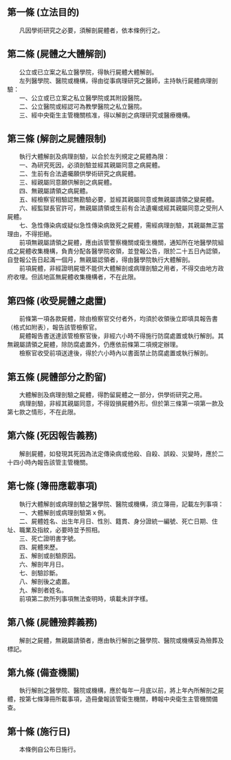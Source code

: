第一條 (立法目的)
-----------------
　　凡因學術研究之必要，須解剖屍體者，依本條例行之。  


第二條 (屍體之大體解剖)
-----------------------
　　公立或已立案之私立醫學院，得執行屍體大體解剖。  
　　左列醫學院、醫院或機構，得由從事病理研究之醫師，主持執行屍體病理剖驗：  
　　一、公立或已立案之私立醫學院或其附設醫院。  
　　二、公立醫院或經認可為教學醫院之私立醫院。  
　　三、經中央衛生主管機關核准，得以解剖之病理研究或醫療機構。  


第三條 (解剖之屍體限制)
-----------------------
　　執行大體解剖及病理剖驗，以合於左列規定之屍體為限：  
　　一、為研究死因，必須剖驗並經其親屬同意之病屍體。  
　　二、生前有合法遺囑願供學術研究之病屍體。  
　　三、經親屬同意願供解剖之病屍體。  
　　四、無親屬請領之病屍體。  
　　五、經檢察官相驗認無勘驗必要，並經其親屬同意或無親屬請領之變屍體。  
　　六、經監獄長官許可，無親屬請領或生前有合法遺囑或經其親屬同意之受刑人屍體。  
　　七、急性傳染病或疑似急性傳染病致死之屍體，需經病理剖驗，其親屬無正當理由，不得拒絕。  
　　前項無親屬請領之屍體，應由該管警察機關或衛生機關，通知所在地醫學院組成之屍體收集機構，負責分配各醫學院收領，並登報公告，限於二十五日內認領，自登報公告日起滿一個月，無親屬認領者，得由醫學院執行大體解剖。  
　　前項屍體，非經證明屍壞不能供大體解剖或病理剖驗之用者，不得交由地方政府收埋。但該地區無屍體收集機構者，不在此限。  


第四條 (收受屍體之處置)
-----------------------
　　前條第一項各款屍體，除由檢察官交付者外，均須於收領後立即填具報告書（格式如附表），報告該管檢察官。  
　　屍體報告書送達該管檢察官後，非經六小時不得施行防腐處置或執行解剖。其無親屬請領之屍體，除防腐處置外，仍應依前條第二項規定辦理。  
　　檢察官收受前項送達後，得於六小時內以書面禁止防腐處置或執行解剖。  


第五條 (屍體部分之酌留)
-----------------------
　　大體解剖及病理剖驗之屍體，得酌留屍體之一部分，供學術研究之用。  
　　病理剖驗，非經其親屬同意，不得毀損屍體外形。但於第三條第一項第一款及第七款之情形，不在此限。  


第六條 (死因報告義務)
---------------------
　　解剖屍體，如發現其死因為法定傳染病或他殺、自殺、誤殺、災變時，應於二十四小時內報告該管主管機關。  


第七條 (簿冊應載事項)
---------------------
　　執行大體解剖或病理剖驗之醫學院、醫院或機構，須立簿冊，記載左列事項：  
　　一、大體解剖或病理剖驗第ｘ例。  
　　二、屍體姓名、出生年月日、性別、籍貫、身分證統一編號、死亡日期、住址、職業及指紋，必要時並予照相。  
　　三、死亡證明書字號。  
　　四、屍體來歷。  
　　五、解剖或剖驗原因。  
　　六、解剖年月日。  
　　七、剖驗診斷。  
　　八、解剖後之處置。  
　　九、解剖者姓名。  
　　前項第二款所列事項無法查明時，填載未詳字樣。  


第八條 (屍體殮葬義務)
---------------------
　　解剖之屍體，無親屬請領者，應由執行解剖之醫學院、醫院或機構妥為殮葬及標記。  


第九條 (備查機關)
-----------------
　　執行解剖之醫學院、醫院或機構，應於每年一月底以前，將上年內所解剖之屍體，按第七條簿冊所載事項，造冊彙報該管衛生機關，轉報中央衛生主管機關備查。  


第十條 (施行日)
---------------
　　本條例自公布日施行。